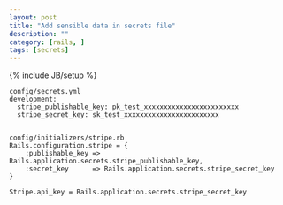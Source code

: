 ```yaml
---
layout: post
title: "Add sensible data in secrets file"
description: ""
category: [rails, ]
tags: [secrets]
---
```

{% include JB/setup %}

    config/secrets.yml
    development: 
      stripe_publishable_key: pk_test_xxxxxxxxxxxxxxxxxxxxxxxx 
      stripe_secret_key: sk_test_xxxxxxxxxxxxxxxxxxxxxxxx


    config/initializers/stripe.rb
    Rails.configuration.stripe = {
        :publishable_key => Rails.application.secrets.stripe_publishable_key,
        :secret_key      => Rails.application.secrets.stripe_secret_key
    }

    Stripe.api_key = Rails.application.secrets.stripe_secret_key
